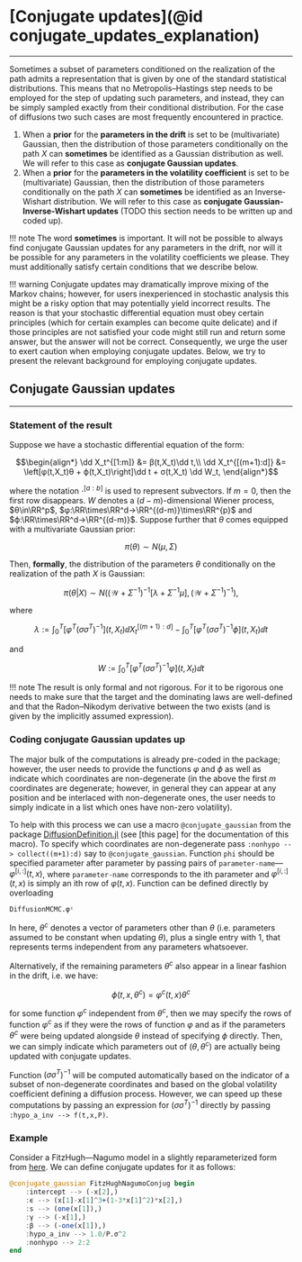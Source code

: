 # [Conjugate updates](@id conjugate_updates_explanation)
****
Sometimes a subset of parameters conditioned on the realization of the path admits a representation that is given by one of the standard statistical distributions. This means that no Metropolis–Hastings step needs to be employed for the step of updating such parameters, and instead, they can be simply sampled exactly from their conditional distribution. For the case of diffusions two such cases are most frequently encountered in practice.
1. When a **prior** for the **parameters in the drift** is set to be (multivariate) Gaussian, then the distribution of those parameters conditionally on the path $X$ can **sometimes** be identified as a Gaussian distribution as well. We will refer to this case as **conjugate Gaussian updates**.
2. When a **prior** for the **parameters in the volatility coefficient** is set to be (multivariate) Gaussian, then the distribution of those parameters conditionally on the path $X$ can **sometimes** be identified as an Inverse-Wishart distribution. We will refer to this case as **conjugate Gaussian-Inverse-Wishart updates** (TODO this section needs to be written up and coded up).

!!! note
    The word **sometimes** is important. It will not be possible to always find conjugate Gaussian updates for any parameters in the drift, nor will it be possible for any parameters in the volatility coefficients we please. They must additionally satisfy certain conditions that we describe below.

!!! warning
    Conjugate updates may dramatically improve mixing of the Markov chains; however, for users inexperienced in stochastic analysis this might be a risky option that may potentially yield incorrect results. The reason is that your stochastic differential equation must obey certain principles (which for certain examples can become quite delicate) and if those principles are not satisfied your code might still run and return some answer, but the answer will not be correct. Consequently, we urge the user to exert caution when employing conjugate updates. Below, we try to present the relevant background for employing conjugate updates.

## Conjugate Gaussian updates
----

### Statement of the result

Suppose we have a stochastic differential equation of the form:
```math
\begin{align*}
    \dd X_t^{[1:m]} &= β(t,X_t)\dd t,\\
    \dd X_t^{[(m+1):d]} &= \left[φ(t,X_t)θ + ϕ(t,X_t)\right]\dd t + σ(t,X_t) \dd W_t,
\end{align*}
```
where the notation $\cdot^{[a:b]}$ is used to represent subvectors. If $m=0$, then the first row disappears. $W$ denotes a $(d-m)$-dimensional Wiener process, $θ\in\RR^p$, $φ:\RR\times\RR^d→\RR^{(d-m)}\times\RR^{p}$ and $ϕ:\RR\times\RR^d→\RR^{(d-m)}$. Suppose further that $θ$ comes equipped with a multivariate Gaussian prior:

```math
π(θ)∼N(μ,Σ)
```

Then, **formally**, the distribution of the parameters $θ$ conditionally on the realization of the path $X$ is Gaussian:

```math
π(θ|X)∼N\left(
    \left(\mathcal{W} + Σ^{-1}\right)^{-1}\left[λ + Σ^{-1}μ\right],
    \left(\mathcal{W} + Σ^{-1}\right)^{-1}
\right),
```
where

```math
λ:=\int_0^T \left[
        φ^T\left(σσ^T\right)^{-1}
    \right](t,X_t) \dd X_t^{[(m+1):d]}
    - \int_0^T \left[
        φ^T\left(σσ^T\right)^{-1}ϕ
    \right](t,X_t) \dd t
```
and
```math
W:=\int_0^T \left[
    φ^T\left(σσ^T\right)^{-1}φ
\right](t,X_t) \dd t
```

!!! note
    The result is only formal and not rigorous. For it to be rigorous one needs to make sure that the target and the dominating laws are well-defined and that the Radon–Nikodym derivative between the two exists (and is given by the implicitly assumed expression).

### Coding conjugate Gaussian updates up
The major bulk of the computations is already pre-coded in the package; however, the user needs to provide the functions $φ$ and $ϕ$ as well as indicate which coordinates are non-degenerate (in the above the first $m$ coordinates are degenerate; however, in general they can appear at any position and be interlaced with non-degenerate ones, the user needs to simply indicate in a list which ones have non-zero volatility).

To help with this process we can use a macro `@conjugate_gaussian` from the package [DiffusionDefinition.jl](https://juliadiffusionbayes.github.io/DiffusionDefinition.jl/dev/) (see [this page] for the documentation of this macro). To specify which coordinates are non-degenerate pass `:nonhypo --> collect((m+1):d)` say to `@conjugate_gaussian`. Function `phi` should be specified parameter after parameter by passing pairs of `parameter-name`—$φ^{[i,:]}(t,x)$, where `parameter-name` corresponds to the ith parameter and $φ^{[i,:]}(t,x)$ is simply an ith row of $φ(t,x)$. Function can be defined directly by overloading

```@docs
DiffusionMCMC.φᶜ
```
In here, $θ^c$ denotes a vector of parameters other than $θ$ (i.e. parameters assumed to be constant when updating $θ$), plus a single entry with 1, that represents terms independent from any parameters whatsoever.

Alternatively, if the remaining parameters $θ^c$ also appear in a linear fashion in the drift, i.e. we have:

```math
ϕ(t,x,θ^c) = φ^c(t,x)θ^c
```
for some function $φ^c$ independent from $θ^c$, then we may specify the rows of function $φ^c$ as if they were the rows of function $φ$ and as if the parameters $θ^c$ were being updated alongside $θ$ instead of specifying $ϕ$ directly. Then, we can simply indicate which parameters out of $(θ, θ^c)$ are actually being updated with conjugate updates.

Function $(σσ^T)^{-1}$ will be computed automatically based on the indicator of a subset of non-degenerate coordinates and based on the global volatility coefficient defining a diffusion process. However, we can speed up these computations by passing an expression for $(σσ^T)^{-1}$ directly by passing `:hypo_a_inv --> f(t,x,P)`.

### Example
Consider a FitzHugh—Nagumo model in a slightly reparameterized form from [here](https://juliadiffusionbayes.github.io/DiffusionDefinition.jl/dev/predefined_processes/fitzhugh_nagumo/#Conjugate-1). We can define conjugate updates for it as follows:
```julia
@conjugate_gaussian FitzHughNagumoConjug begin
    :intercept --> (-x[2],)
    :ϵ --> (x[1]-x[1]^3+(1-3*x[1]^2)*x[2],)
    :s --> (one(x[1]),)
    :γ --> (-x[1],)
    :β --> (-one(x[1]),)
    :hypo_a_inv --> 1.0/P.σ^2
    :nonhypo --> 2:2
end
```
